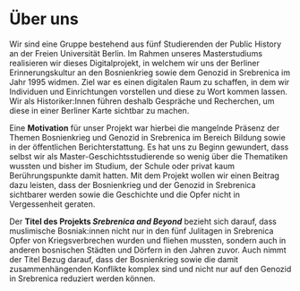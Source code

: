 # Über uns

Wir sind eine Gruppe bestehend aus fünf Studierenden der Public
History an der Freien Universität Berlin. Im Rahmen unseres
Masterstudiums realisieren wir dieses Digitalprojekt, in welchem wir
uns der Berliner Erinnerungskultur an den Bosnienkrieg sowie dem
Genozid in Srebrenica im Jahr 1995 widmen. Ziel war es einen
digitalen Raum zu schaffen, in dem wir Individuen
und Einrichtungen vorstellen und diese zu Wort kommen lassen. Wir als Historiker:Innen führen deshalb
Gespräche und Recherchen, um diese in einer Berliner Karte sichtbar zu machen.

Eine **Motivation** für unser Projekt war hierbei die mangelnde Präsenz der Themen Bosnienkrieg und Genozid in Srebrenica
im Bereich Bildung sowie in der öffentlichen Berichterstattung. Es
hat uns zu Beginn gewundert, dass selbst wir als Master-Geschichtsstudierende so wenig
über die Thematiken wussten und bisher im Studium, der Schule oder
privat kaum Berührungspunkte damit hatten. Mit dem Projekt wollen
wir einen Beitrag dazu leisten, dass der Bosnienkrieg und der Genozid
in Srebrenica sichtbarer werden sowie die Geschichte und die 
Opfer nicht in Vergessenheit geraten.

Der **Titel des Projekts *Srebrenica and Beyond*** bezieht sich darauf,
dass muslimische Bosniak:innen nicht nur in den fünf Julitagen in
Srebrenica Opfer von Kriegsverbrechen wurden und fliehen mussten,
sondern auch in anderen bosnischen Städten und Dörfern in den
Jahren zuvor. Auch nimmt der Titel Bezug darauf, dass der
Bosnienkrieg sowie die damit zusammenhängenden Konflikte komplex
sind und nicht nur auf den Genozid in Srebrenica reduziert werden
können.
